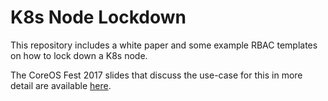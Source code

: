 # K8s Node Lockdown

This repository includes a white paper and some example RBAC templates
on how to lock down a K8s node.

The CoreOS Fest 2017 slides that discuss the use-case for this in more
detail are available [here](https://goo.gl/rSq6xN).
